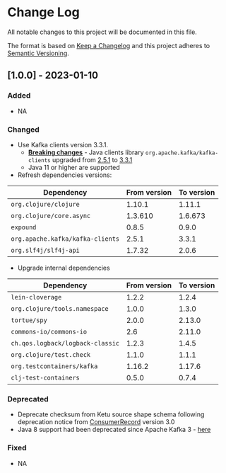 
# Change Log
All notable changes to this project will be documented in this file.

The format is based on [Keep a Changelog](http://keepachangelog.com/)
and this project adheres to [Semantic Versioning](http://semver.org/).

## [1.0.0] - 2023-01-10

### Added
- NA
### Changed
- Use Kafka clients version 3.3.1.
  - **[Breaking changes](https://www.confluent.io/blog/apache-kafka-3-0-major-improvements-and-new-features/)** - Java clients library `org.apache.kafka/kafka-clients` upgraded from [2.5.1](https://kafka.apache.org/25/documentation.html) to [3.3.1](https://kafka.apache.org/33/documentation.html)
  - Java 11 or higher are supported
- Refresh dependencies versions:

| Dependency                        | From version | To version |
|-----------------------------------|--------------|------------|
| `org.clojure/clojure`             | 1.10.1       | 1.11.1     |
| `org.clojure/core.async`          | 1.3.610      | 1.6.673    |
| `expound`                         | 0.8.5        | 0.9.0      |
| `org.apache.kafka/kafka-clients`  | 2.5.1        | 3.3.1      |
| `org.slf4j/slf4j-api`             | 1.7.32       | 2.0.6      |

- Upgrade internal dependencies

| Dependency                       | From version | To version |
|----------------------------------|--------------|------------|
| `lein-cloverage`                 | 1.2.2        | 1.2.4      |
| `org.clojure/tools.namespace`    | 1.0.0        | 1.3.0      |
| `tortue/spy`                     | 2.0.0        | 2.13.0     |
| `commons-io/commons-io`          | 2.6          | 2.11.0     |
| `ch.qos.logback/logback-classic` | 1.2.3        | 1.4.5      |
| `org.clojure/test.check`         | 1.1.0        | 1.1.1      |
| `org.testcontainers/kafka`       | 1.16.2       | 1.17.6     |
| `clj-test-containers`            | 0.5.0        | 0.7.4      |

### Deprecated
- Deprecate checksum from Ketu source shape schema following deprecation notice from [ConsumerRecord](https://github.com/apache/kafka/pull/10470) version 3.0
- Java 8 support had been deprecated since Apache Kafka 3 - [here](https://kafka.apache.org/33/documentation.html#java)

### Fixed
- NA
